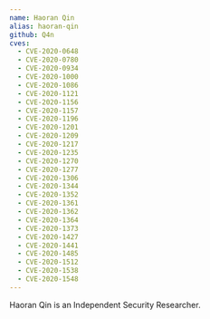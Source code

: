 ```yaml
---
name: Haoran Qin
alias: haoran-qin
github: Q4n
cves:
  - CVE-2020-0648
  - CVE-2020-0780
  - CVE-2020-0934
  - CVE-2020-1000
  - CVE-2020-1086
  - CVE-2020-1121
  - CVE-2020-1156
  - CVE-2020-1157
  - CVE-2020-1196
  - CVE-2020-1201
  - CVE-2020-1209
  - CVE-2020-1217
  - CVE-2020-1235
  - CVE-2020-1270
  - CVE-2020-1277
  - CVE-2020-1306
  - CVE-2020-1344
  - CVE-2020-1352
  - CVE-2020-1361
  - CVE-2020-1362
  - CVE-2020-1364
  - CVE-2020-1373
  - CVE-2020-1427
  - CVE-2020-1441
  - CVE-2020-1485
  - CVE-2020-1512
  - CVE-2020-1538
  - CVE-2020-1548
---
```

Haoran Qin is an Independent Security Researcher.